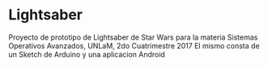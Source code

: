 # Lightsaber
Proyecto de prototipo de Lightsaber de Star Wars para la materia Sistemas Operativos Avanzados, UNLaM, 2do Cuatrimestre 2017
El mismo consta de un Sketch de Arduino y una aplicacion Android
